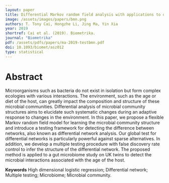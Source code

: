 ```yaml
---
layout: paper
title: Differential Markov random field analysis with applications to detecting differential microbial community networks
image: /assets/images/papers/bmn.png
authors: T. Tony Cai, Hongzhe Li, Jing Ma, Yin Xia
year: 2019
shortref: Cai et al. (2019). Biometrika.
journal: "Biometrika"
pdf: /assets/pdfs/papers/ma-2019-testbmn.pdf 
doi: 10.1093/biomet/asz012 
type: statistical
---
```


# Abstract
Microorganisms such as bacteria do not exist in isolation but form complex ecologies with various interactions. The environment, such as the age or diet of the host, can greatly impact the composition and structure of these microbial communities. Differential analysis of microbial community structures aims to elucidate such systematic changes during an adaptive response to changes in the environment. In this paper, we propose a flexible Markov random field model for learning the microbial community structure and introduce a testing framework for detecting the difference between networks, also known as differential network analysis. Our global test for differential networks is particularly powerful against sparse alternatives. In addition, we develop a multiple testing procedure with false discovery rate control to infer the structure of the differential network. The proposed method is applied to a gut microbiome study on UK twins to detect the microbial interactions associated with the age of the host.

**Keywords** High dimensional logistic regression; Differential network; Multiple testing; Microbiome; Microbial community.
